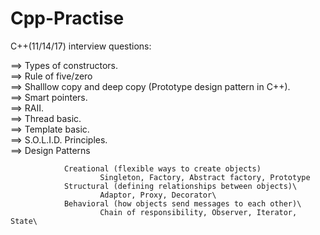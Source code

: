 # Cpp-Practise

C++(11/14/17) interview questions:

==> Types of constructors.\
==> Rule of five/zero\
==> Shalllow copy and deep copy (Prototype design pattern in C++).\
==> Smart pointers.\
==> RAII.\
==> Thread basic.\
==> Template basic.\
==> S.O.L.I.D. Principles.\
==> Design Patterns

                Creational (flexible ways to create objects)
                        Singleton, Factory, Abstract factory, Prototype
                Structural (defining relationships between objects)\
                        Adaptor, Proxy, Decorator\
                Behavioral (how objects send messages to each other)\
                        Chain of responsibility, Observer, Iterator, State\
   

